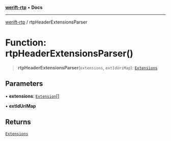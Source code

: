 [**werift-rtp**](../README.md) • **Docs**

***

[werift-rtp](../globals.md) / rtpHeaderExtensionsParser

# Function: rtpHeaderExtensionsParser()

> **rtpHeaderExtensionsParser**(`extensions`, `extIdUriMap`): [`Extensions`](../interfaces/Extensions.md)

## Parameters

• **extensions**: [`Extension`](../type-aliases/Extension.md)[]

• **extIdUriMap**

## Returns

[`Extensions`](../interfaces/Extensions.md)
